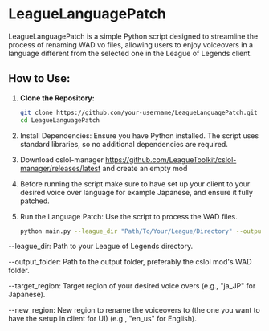 # LeagueLanguagePatch

LeagueLanguagePatch is a simple Python script designed to streamline the process of renaming WAD vo files, allowing users to enjoy voiceovers in a language different from the selected one in the League of Legends client.

## How to Use:

1. **Clone the Repository:**
   ```bash
   git clone https://github.com/your-username/LeagueLanguagePatch.git
   cd LeagueLanguagePatch
   ```
2. Install Dependencies:
Ensure you have Python installed. The script uses standard libraries, so no additional dependencies are required.
3. Download cslol-manager https://github.com/LeagueToolkit/cslol-manager/releases/latest and create an empty mod
4. Before running the script make sure to have set up your client to your desired voice over language for example Japanese, and ensure it fully patched.
5. Run the Language Patch:
Use the script to process the WAD files.

   ```bash
   python main.py --league_dir "Path/To/Your/League/Directory" --output_folder "Path/To/Your/Output/Folder" --target_region "ja_JP" --new_region "en_us"
   ```

--league_dir: Path to your League of Legends directory.

--output_folder: Path to the output folder, preferably the cslol mod's WAD folder.

--target_region: Target region of your desired voice overs (e.g., "ja_JP" for Japanese).

--new_region: New region to rename the voiceovers to (the one you want to have the setup in client for UI) (e.g., "en_us" for English).
